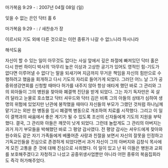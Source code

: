 마가복음 9:29 - : 
2007년 04월 08일 (일)

잊을 수 없는 은인 닥터 홀 6



마가복음 9:29 - : / 새찬송가  장


이르시되 기도 외에 다른 것으로는 이런 종류가 나갈 수 없느니라 하시니라

해석도움





자신이 할 수 있는 일이 아무것도 없다는 사실 앞에서 깊은 좌절에 빠져있던 닥터 홀은 다시 한번 하이디 박사의 ‘아무리 높은 이상과 고상한 공기가 있어도 영적인 힘-기도가 없다면 이루어낼 수 없다’는 말을 되새기며 지금까지 무거운 책임을 자신의 힘만으로 수행하려고 했음을 회개하고 다시 기도의 자리로 들어가게 되었다. 그러던 어느 날 그가 공중위생강연회를 신청할 때마다 허가를 내주지 않아 항상 애타게 했던 바로 그 관리와 그의 외아들이 그의 병원을 찾아와 폐결핵 진단을 받게 되었다. 그는 자기 독자만은 꼭 살려 달라고 눈물로 호소했고 닥터 셔우드와 닥터 김은 비록 그의 아들의 상태가 심하여 생명의 위험에 있었지만 난관에 봉착했을 때마다 자신들의 부모가 그랬던 것처럼 하나님께 맡기고는 외딴 한 병동을 임시 폐결핵 병동으로 개조하여 치료를 시작했다. 그리고 이 일이 결핵과의 싸움에서 좋은 계기가 될 수 있도록 조선의 신자들에게 기도의 지원을 부탁했다. 결국, 그 관리와 아들은 깨끗이 낫게 되었다. 그런데 놀랍게도 그 관리의 아버지는 과거 자기 부모들을 박해했던 바로 그 평양 감사였다. 전 평양 감사는 셔우드에게 찾아와 원수와도 같은 자기 가족들에게 베풀어준 사랑과 친절을 보면서 자신의 잘못을 인정하고 기독교인들을 진심으로 존경하게 되었다면서 과거 자신이 그의 아버지와 김창식 목사에게 모진 고통을 준 것에 대해 진심으로 사죄했다. 이 일이 있고 난 뒤 이들은 병원과 교회를 보호해주겠다고 자청하고 나섰고 공중위생사업뿐만 아니라 어떤 종류의 복음집회라도 즉각 허가해주었다.